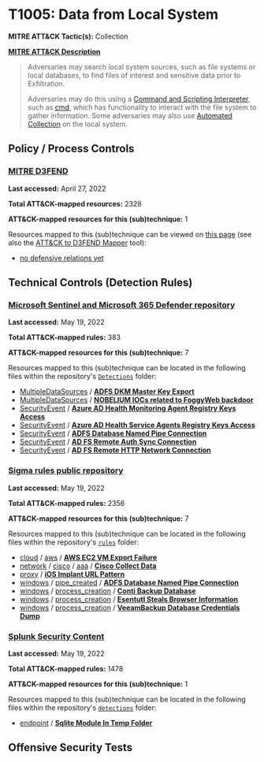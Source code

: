 # T1005: Data from Local System
**MITRE ATT&CK Tactic(s):** Collection

**[MITRE ATT&CK Description](https://attack.mitre.org/techniques/T1005)**
<blockquote>Adversaries may search local system sources, such as file systems or local databases, to find files of interest and sensitive data prior to Exfiltration.

Adversaries may do this using a [Command and Scripting Interpreter](https://attack.mitre.org/techniques/T1059), such as [cmd](https://attack.mitre.org/software/S0106), which has functionality to interact with the file system to gather information. Some adversaries may also use [Automated Collection](https://attack.mitre.org/techniques/T1119) on the local system.
</blockquote>

## Policy / Process Controls
### [MITRE D3FEND](https://d3fend.mitre.org/)
**Last accessed:** April 27, 2022

**Total ATT&CK-mapped resources:** 2328

**ATT&CK-mapped resources for this (sub)technique:** 1

Resources mapped to this (sub)technique can be viewed on [this page](https://d3fend.mitre.org/) (see also the [ATT&CK to D3FEND Mapper](https://d3fend.mitre.org/tools/attack-mapper) tool):

* [no defensive relations yet](https://d3fend.mitre.org/techniques/d3f:nodefensiverelationsyet)

## Technical Controls (Detection Rules)
### [Microsoft Sentinel and Microsoft 365 Defender repository](https://github.com/Azure/Azure-Sentinel)
**Last accessed:** May 19, 2022

**Total ATT&CK-mapped rules:** 383

**ATT&CK-mapped resources for this (sub)technique:** 7

Resources mapped to this (sub)technique can be located in the following files within the repository's <code>[Detections](https://github.com/Azure/Azure-Sentinel/tree/master/Detections)</code> folder:

* [MultipleDataSources](https://github.com/Azure/Azure-Sentinel/tree/master/Detections/MultipleDataSources/) / **[ADFS DKM Master Key Export](https://github.com/Azure/Azure-Sentinel/blob/master/Detections/MultipleDataSources/ADFS-DKM-MasterKey-Export.yaml)**
* [MultipleDataSources](https://github.com/Azure/Azure-Sentinel/tree/master/Detections/MultipleDataSources/) / **[NOBELIUM IOCs related to FoggyWeb backdoor](https://github.com/Azure/Azure-Sentinel/blob/master/Detections/MultipleDataSources/Nobelium_FoggyWeb.yaml)**
* [SecurityEvent](https://github.com/Azure/Azure-Sentinel/tree/master/Detections/SecurityEvent/) / **[Azure AD Health Monitoring Agent Registry Keys Access](https://github.com/Azure/Azure-Sentinel/blob/master/Detections/SecurityEvent/AADHealthMonAgentRegKeyAccess.yaml)**
* [SecurityEvent](https://github.com/Azure/Azure-Sentinel/tree/master/Detections/SecurityEvent/) / **[Azure AD Health Service Agents Registry Keys Access](https://github.com/Azure/Azure-Sentinel/blob/master/Detections/SecurityEvent/AADHealthSvcAgentRegKeyAccess.yaml)**
* [SecurityEvent](https://github.com/Azure/Azure-Sentinel/tree/master/Detections/SecurityEvent/) / **[ADFS Database Named Pipe Connection](https://github.com/Azure/Azure-Sentinel/blob/master/Detections/SecurityEvent/ADFSDBNamedPipeConnection.yaml)**
* [SecurityEvent](https://github.com/Azure/Azure-Sentinel/tree/master/Detections/SecurityEvent/) / **[AD FS Remote Auth Sync Connection](https://github.com/Azure/Azure-Sentinel/blob/master/Detections/SecurityEvent/ADFSRemoteAuthSyncConnection.yaml)**
* [SecurityEvent](https://github.com/Azure/Azure-Sentinel/tree/master/Detections/SecurityEvent/) / **[AD FS Remote HTTP Network Connection](https://github.com/Azure/Azure-Sentinel/blob/master/Detections/SecurityEvent/ADFSRemoteHTTPNetworkConnection.yaml)**

### [Sigma rules public repository](https://github.com/SigmaHQ/sigma)
**Last accessed:** May 19, 2022

**Total ATT&CK-mapped rules:** 2356

**ATT&CK-mapped resources for this (sub)technique:** 7

Resources mapped to this (sub)technique can be located in the following files within the repository's <code>[rules](https://github.com/SigmaHQ/sigma/tree/master/rules)</code> folder:

* [cloud](https://github.com/SigmaHQ/sigma/tree/master/rules/cloud/) / [aws](https://github.com/SigmaHQ/sigma/tree/master/rules/cloud/aws/) / **[AWS EC2 VM Export Failure](https://github.com/SigmaHQ/sigma/blob/master/rules/cloud/aws/aws_ec2_vm_export_failure.yml)**
* [network](https://github.com/SigmaHQ/sigma/tree/master/rules/network/) / [cisco](https://github.com/SigmaHQ/sigma/tree/master/rules/network/cisco/) / [aaa](https://github.com/SigmaHQ/sigma/tree/master/rules/network/cisco/aaa/) / **[Cisco Collect Data](https://github.com/SigmaHQ/sigma/blob/master/rules/network/cisco/aaa/cisco_cli_collect_data.yml)**
* [proxy](https://github.com/SigmaHQ/sigma/tree/master/rules/proxy/) / **[iOS Implant URL Pattern](https://github.com/SigmaHQ/sigma/blob/master/rules/proxy/proxy_ios_implant.yml)**
* [windows](https://github.com/SigmaHQ/sigma/tree/master/rules/windows/) / [pipe_created](https://github.com/SigmaHQ/sigma/tree/master/rules/windows/pipe_created/) / **[ADFS Database Named Pipe Connection](https://github.com/SigmaHQ/sigma/blob/master/rules/windows/pipe_created/pipe_created_susp_adfs_namedpipe_connection.yml)**
* [windows](https://github.com/SigmaHQ/sigma/tree/master/rules/windows/) / [process_creation](https://github.com/SigmaHQ/sigma/tree/master/rules/windows/process_creation/) / **[Conti Backup Database](https://github.com/SigmaHQ/sigma/blob/master/rules/windows/process_creation/proc_creation_win_conti_sqlcmd.yml)**
* [windows](https://github.com/SigmaHQ/sigma/tree/master/rules/windows/) / [process_creation](https://github.com/SigmaHQ/sigma/tree/master/rules/windows/process_creation/) / **[Esentutl Steals Browser Information](https://github.com/SigmaHQ/sigma/blob/master/rules/windows/process_creation/proc_creation_win_esentutl_webcache.yml)**
* [windows](https://github.com/SigmaHQ/sigma/tree/master/rules/windows/) / [process_creation](https://github.com/SigmaHQ/sigma/tree/master/rules/windows/process_creation/) / **[VeeamBackup Database Credentials Dump](https://github.com/SigmaHQ/sigma/blob/master/rules/windows/process_creation/proc_creation_win_sqlcmd_veeam_dump.yml)**

### [Splunk Security Content](https://github.com/splunk/security_content)
**Last accessed:** May 19, 2022

**Total ATT&CK-mapped rules:** 1478

**ATT&CK-mapped resources for this (sub)technique:** 1

Resources mapped to this (sub)technique can be located in the following files within the repository's <code>[detections](https://github.com/splunk/security_content/tree/develop/detections)</code> folder:

* [endpoint](https://github.com/splunk/security_content/tree/develop/detections/endpoint/) / **[Sqlite Module In Temp Folder](https://github.com/splunk/security_content/blob/develop/detections/endpoint/sqlite_module_in_temp_folder.yml)**


## Offensive Security Tests
